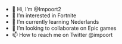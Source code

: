 - 👋 Hi, I’m @Impoort2
- 👀 I’m interested in Fortnite
- 🌱 I’m currently learning Nederlands
- 💞️ I’m looking to collaborate on Epic games
- 📫 How to reach me on Twitter @impoort

<!---
Impoort2/Impoort2 is a ✨ special ✨ repository because its `README.md` (this file) appears on your GitHub profile.
You can click the Preview link to take a look at your changes.
--->

